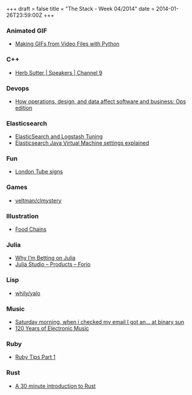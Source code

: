 +++
draft = false
title = "The Stack - Week 04/2014"
date = 2014-01-26T23:59:00Z
+++



### Animated GIF

 - [Making GIFs from Video Files with Python][Makinggifsfromvideofileswithpythondelself]

[Makinggifsfromvideofileswithpythondelself]: http://zulko.github.io/blog/2014/01/23/making-animated-gifs-from-video-files-with-python/#


### C++

 - [Herb Sutter | Speakers | Channel 9][Herbsutterspeakerschannel9]

[Herbsutterspeakerschannel9]: http://channel9.msdn.com/Events/Speakers/Herb-Sutter


### Devops

 - [How operations, design, and data affect software and business: Ops edition][Howoperationsdesignanddataaffectsoftwareandbusinessopseditiondonnieberkholzsstoryofdata]

[Howoperationsdesignanddataaffectsoftwareandbusinessopseditiondonnieberkholzsstoryofdata]: http://redmonk.com/dberkholz/2013/11/11/how-operations-design-and-data-affect-software-and-business-ops-edition/


### Elasticsearch

 - [ElasticSearch and Logstash Tuning][Elasticsearchandlogstashtuningjablonskis]
 - [Elasticsearch Java Virtual Machine settings explained][Elasticsearchjavavirtualmachinesettingsexplained]

[Elasticsearchandlogstashtuningjablonskis]: http://jablonskis.org/2013/elasticsearch-and-logstash-tuning/
[Elasticsearchjavavirtualmachinesettingsexplained]: http://jprante.github.io/2012/11/28/Elasticsearch-Java-Virtual-Machine-settings-explained.html


### Fun

 - [London Tube signs][Jakwithoutthec]

[Jakwithoutthec]: http://jakwith0utthec.tumblr.com/post/33251174346


### Games

 - [veltman/clmystery][Veltmanclmystery]

[Veltmanclmystery]: https://github.com/veltman/clmystery


### Illustration

 - [Food Chains][Foodchainsnytimescom]

[Foodchainsnytimescom]: http://www.nytimes.com/interactive/2014/01/24/opinion/food-chains-extra-virgin-suicide.html


### Julia

 - [Why I’m Betting on Julia][Whyimbettingonjulia]
 - [Julia Studio – Products – Forio][Juliastudioproductsforio]

[Juliastudioproductsforio]: http://forio.com/products/julia-studio/
[Whyimbettingonjulia]: http://www.evanmiller.org/why-im-betting-on-julia.html


### Lisp

 - [whily/yalo][Whilyyalo]

[Whilyyalo]: https://github.com/whily/yalo


### Music

 - [Saturday morning, when i checked my email I got an... at binary sun][Saturdaymorningwhenicheckedmyemailigotanatbinarysun]
 - [120 Years of Electronic Music][120yearsofelectronicmusic]

[Saturdaymorningwhenicheckedmyemailigotanatbinarysun]: http://binarysun.de/post/74001584466/saturday-morning-when-i-checked-my-email-i-got-an#_=_
[120yearsofelectronicmusic]: http://120years.net/wordpress/


### Ruby

 - [Ruby Tips Part 1][Rubytipspart1]

[Rubytipspart1]: http://globaldev.co.uk/2013/09/ruby-tips-part-1/


### Rust

 - [A 30 minute introduction to Rust][A30minuteintroductiontorust]

[A30minuteintroductiontorust]: http://words.steveklabnik.com/a-30-minute-introduction-to-rust